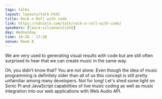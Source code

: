 ```yaml
---
tags: talks
layout: layouts/talk.html
title: Rock n Roll with code
link: https://ndcoslo.com/talk/rock-n-roll-with-code/
speakers: [laura-silvanavičiūtė]
day: Wednesday
time: 16:20 - 17:20
venue: Room 8
---
```

We are very used to generating visual results with code but are still often surprised to hear that we can create music in the same way. 

Oh, you didn’t know that? You are not alone. Even though the idea of music programming is definitely older than all of us this concept is still pretty unfamiliar among many developers. Not for long! Let's shed some light on Sonic Pi and JavaScript capabilities of live music coding as well as music integration into our web applications with Web Audio API.